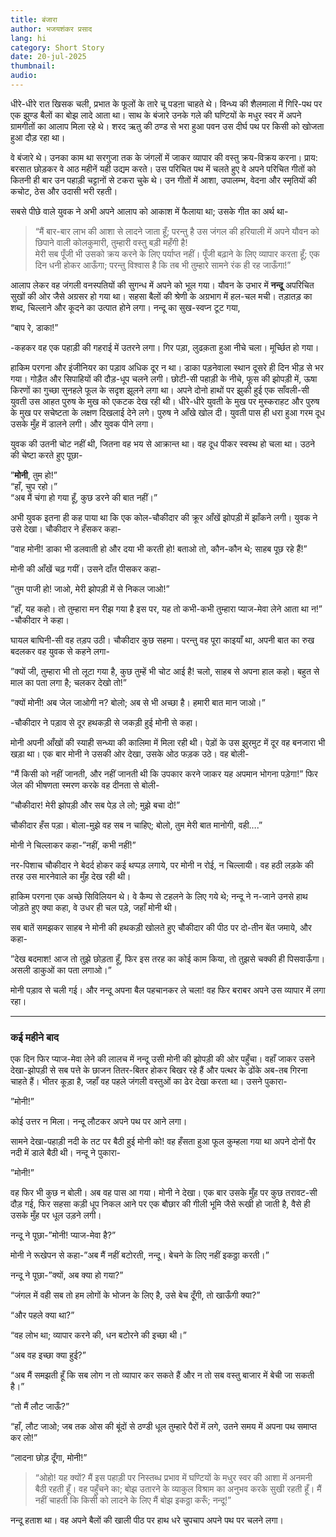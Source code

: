 ```yaml
---
title: बंजारा 
author: भजयशंकर प्रसाद 
lang: hi
category: Short Story
date: 20-jul-2025
thumbnail: 
audio: 
---
```


धीरे-धीरे रात खिसक चली, प्रभात के फूलों के तारे चू पडऩा चाहते थे। विन्ध्य की शैलमाला में गिरि-पथ पर एक झुण्ड बैलों का बोझ लादे आता था। साथ के बंजारे उनके गले की घण्टियों के मधुर स्वर में अपने ग्रामगीतों का आलाप मिला रहे थे। शरद ऋतु की ठण्ड से भरा हुआ पवन उस दीर्घ पथ पर किसी को खोजता हुआ दौड़ रहा था।

वे बंजारे थे। उनका काम था सरगुजा तक के जंगलों में जाकर व्यापार की वस्तु क्रय-विक्रय करना। प्राय: बरसात छोड़कर वे आठ महीनें यही उद्यम करते। उस परिचित पथ में चलते हुए वे अपने परिचित गीतों को कितनी ही बार उन पहाड़ी चट्टानों से टकरा चुके थे। उन गीतों में आशा, उपालम्भ, वेदना और स्मृतियों की कचोट, ठेस और उदासी भरी रहती।

सबसे पीछे वाले युवक ने अभी अपने आलाप को आकाश में फैलाया था; उसके गीत का अर्थ था-

> “मैं बार-बार लाभ की आशा से लादने जाता हूँ; परन्तु है उस जंगल की हरियाली में अपने यौवन को छिपाने वाली कोलकुमारी, तुम्हारी वस्तु बड़ी महँगी है!  
मेरी सब पूँजी भी उसको क्रय करने के लिए पर्याप्त नहीं। पूँजी बढ़ाने के लिए व्यापार करता हूँ; एक दिन धनी होकर आऊँगा; परन्तु विश्वास है कि तब भी तुम्हारे सामने रंक ही रह जाऊँगा!”

आलाप लेकर वह जंगली वनस्पतियों की सुगन्ध में अपने को भूल गया। यौवन के उभार में **नन्दू** अपरिचित सुखों की ओर जैसे अग्रसर हो गया था। सहसा बैलों की श्रेणी के अग्रभाग में हल-चल मची। तड़ातड़ का शब्द, चिल्लाने और कूदने का उत्पात होने लगा। नन्दू का सुख-स्वप्न टूट गया, 

“बाप रे, डाका!”

-कहकर वह एक पहाड़ी की गहराई में उतरने लगा। गिर पड़ा, लुढक़ता हुआ नीचे चला। मूर्च्छित हो गया।

हाकिम परगना और इंजीनियर का पड़ाव अधिक दूर न था। डाका पड़नेवाला स्थान दूसरे ही दिन भीड़ से भर गया। गोड़ैत और सिपाहियों की दौड़-धूप चलने लगी। छोटी-सी पहाड़ी के नीचे, फूस की झोपड़ी में, ऊषा किरणों का गुच्छा सुनहले फूल के सदृश झूलने लगा था। अपने दोनो हाथों पर झुकी हुई एक साँवली-सी युवती उस आहत पुरुष के मुख को एकटक देख रही थी। धीरे-धीरे युवती के मुख पर मुस्कराहट और पुरुष के मुख पर सचेष्टता के लक्षण दिखलाई देने लगे। पुरुष ने आँखे खोल दी। युवती पास ही धरा हुआ गरम दूध उसके मुँह में डालने लगी। और युवक पीने लगा।

युवक की उतनी चोट नहीं थी, जितना वह भय से आक्रान्त था। वह दूध पीकर स्वस्थ हो चला था। उठने की चेष्टा करते हुए पूछा-

”**मोनी**, तुम हो!”  
“हाँ, चुप रहो।”  
“अब मैं चंगा हो गया हूँ, कुछ डरने की बात नहीं।” 

अभी युवक इतना ही कह पाया था कि एक कोल-चौकीदार की क्रूर आँखें झोपड़ी में झाँकने लगी। युवक ने उसे देखा। चौकीदार ने हँसकर कहा-

”वाह मोनी! डाका भी डलवाती हो और दया भी करती हो! 
बताओ तो, कौन-कौन थे; साहब पूछ रहे हैं!”

मोनी की आँखें चढ़ गयीं। उसने दाँत पीसकर कहा-

”तुम पाजी हो! जाओ, मेरी झोपड़ी में से निकल जाओ!”

“हाँ, यह कहो। तो तुम्हारा मन रीझ गया है इस पर, यह तो कभी-कभी तुम्हारा प्याज-मेवा लेने आता था न!” -चौकीदार ने कहा।

घायल बाघिनी-सी वह तड़प उठी। चौकीदार कुछ सहमा। परन्तु वह पूरा काइयाँ था, अपनी बात का रुख बदलकर वह युवक से कहने लगा-

”क्यों जी, तुम्हारा भी तो लूटा गया है, कुछ तुम्हें भी चोट आई है! चलो, साहब से अपना हाल कहो। बहुत से माल का पता लगा है; चलकर देखो तो!”

“क्यों मोनी! अब जेल जाओगी न? बोलो; अब से भी अच्छा है। हमारी बात मान जाओ।”

-चौकीदार ने पड़ाव से दूर हथकड़ी से जकड़ी हुई मोनी से कहा। 

मोनी अपनी आँखों की स्याही सन्ध्या की कालिमा में मिला रही थी। पेड़ों के उस झुरमुट में दूर वह बनजारा भी खड़ा था। एक बार मोनी ने उसकी ओर देखा, उसके ओठ फड़क उठे। वह बोली-

”मैं किसी को नहीं जानती, और नहीं जानती थी कि उपकार करने जाकर यह अपमान भोगना पड़ेगा!” फिर जेल की भीषणता स्मरण करके वह दीनता से बोली-

”चौकीदार! मेरी झोपड़ी और सब पेड़ ले लो; मुझे बचा दो!”

चौकीदार हँस पड़ा। बोला-मुझे वह सब न चाहिए; बोलो, तुम मेरी बात मानोगी, वही….”

मोनी ने चिल्लाकर कहा-”नहीं, कभी नहीं!”

नर-पिशाच चौकीदार ने बेदर्द होकर कई थप्पड़ लगाये, पर मोनी न रोई, न चिल्लायी। वह हठी लड़के की तरह उस मारनेवाले का मुँह देख रही थी।

हाकिम परगना एक अच्छे सिविलियन थे। वे कैम्प से टहलने के लिए गये थे; नन्दू ने न-जाने उनसे हाथ जोड़ते हुए क्या कहा, वे उधर ही चल पड़े, जहाँ मोनी थी।

सब बातें समझकर साहब ने मोनी की हथकड़ी खोलते हुए चौकीदार की पीठ पर दो-तीन बेंत जमाये, और कहा-

”देख बदमाश! आज तो तुझे छोड़ता हूँ, फिर इस तरह का कोई काम किया, तो तुझसे चक्की ही पिसवाऊँगा। असली डाकुओं का पता लगाओ।”

मोनी पड़ाव से चली गई। और नन्दू अपना बैल पहचानकर ले चला! वह फिर बराबर अपने उस व्यापार में लगा रहा।

---

### कई महीने बाद

एक दिन फिर प्याज-मेवा लेने की लालच में नन्दू उसी मोनी की झोपड़ी की ओर पहुँचा। वहाँ जाकर उसने देखा-झोपड़ी से सब पत्ते के छाजन तितर-बितर होकर बिखर रहे हैं और पत्थर के ढोंके अब-तब गिरना चाहते हैं। भीतर कूड़ा है, जहाँ वह पहले जंगली वस्तुओं का ढेर देखा करता था। उसने पुकारा-

”मोनी!” 

कोई उत्तर न मिला। नन्दू लौटकर अपने पथ पर आने लगा।

सामने देखा-पहाड़ी नदी के तट पर बैठी हुई मोनी को! वह हँसता हुआ फूल कुम्हला गया था अपने दोनों पैर नदी में डाले बैठी थी। नन्दू ने पुकारा-

”मोनी!” 

वह फिर भी कुछ न बोली। अब वह पास आ गया। मोनी ने देखा। एक बार उसके मुँह पर कुछ तरावट-सी दौड़ गई, फिर सहसा कड़ी धूप निकल आने पर एक बौछार की गीली भूमि जैसे रूखी हो जाती है, वैसे ही उसके मुँह पर धूल उड़ने लगी।

नन्दू ने पूछा-”मोनी! प्याज-मेवा है?”

मोनी ने रूखेपन से कहा-”अब मैं नहीं बटोरती, नन्दू। बेचने के लिए नहीं इकठ्ठा करती।”

नन्दू ने पूछा-”क्यों, अब क्या हो गया?”

“जंगल में वही सब तो हम लोगों के भोजन के लिए है, उसे बेच दूँगी, तो खाऊँगी क्या?”

“और पहले क्या था?”

“वह लोभ था; व्यापार करने की, धन बटोरने की इच्छा थी।”

“अब वह इच्छा क्या हुई?”

“अब मैं समझती हूँ कि सब लोग न तो व्यापार कर सकते हैं और न तो सब वस्तु बाजार में बेची जा सकती है।”

“तो मैं लौट जाऊँ?”

“हाँ, लौट जाओ; जब तक ओस की बूंदों से ठण्डी धूल तुम्हारे पैरों में लगे, उतने समय में अपना पथ समाप्त कर लो!”

“लादना छोड़ दूँगा, मोनी!”

> “ओहो! यह क्यों? मैं इस पहाड़ी पर निस्तब्ध प्रभाव में घण्टियों के मधुर स्वर की आशा में अनमनी बैठी रहती हूँ। वह पहुँचने का; बोझ उतारने के व्याकुल विश्राम का अनुभव करके सुखी रहती हूँ। मैं नहीं चाहती कि किसी को लादने के लिए मैं बोझ इकठ्ठा करूँ; नन्दू!”

नन्दू हताश था। वह अपने बैलों की खाली पीठ पर हाथ धरे चुपचाप अपने पथ पर चलने लगा।
